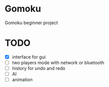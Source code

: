 # Gomoku

Gomoku beginner project

# TODO
   - [x]  interface for gui
   - [ ]  two players mode with network or bluetooth
   - [ ]  history for undo and redo
   - [ ]  AI
   - [ ]  animation
